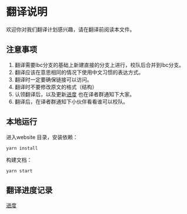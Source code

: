 # 翻译说明

欢迎你对我们翻译计划感兴趣，请在翻译前阅读本文件。

## 注意事项
1. 翻译需要lbc分支的基础上新建直接的分支上进行，校队后合并到lbc分支。
2. 翻译应该在意思相同的情况下使用中文习惯的表达方式。
3. 翻译时一定要确保链接可以访问。
4. 翻译时不要修改原文的格式（结构）
5. 认领翻译后，以及更新[进度](trans-progress.md) 也在译者群通知下大家。
6. 翻译后，在译者群通知下小伙伴看看谁可以校队。

## 本地运行
进入website 目录，安装依赖：
```
yarn install
```

构建文档：
```
yarn start
```

## 翻译进度记录

[进度](trans-progress.md)
